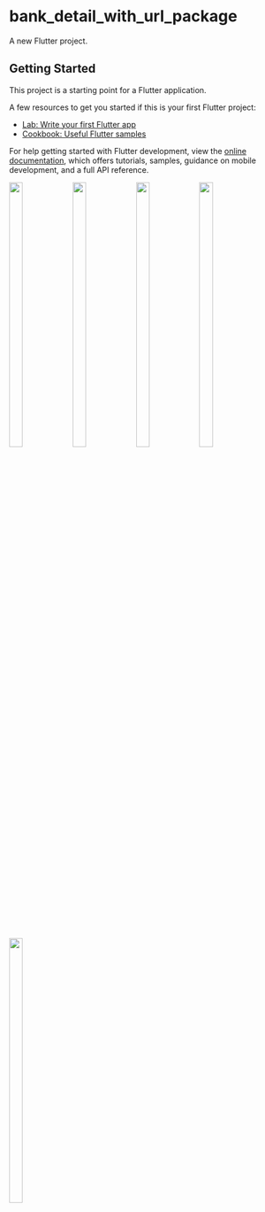 # bank_detail_with_url_package

A new Flutter project.

## Getting Started

This project is a starting point for a Flutter application.

A few resources to get you started if this is your first Flutter project:

- [Lab: Write your first Flutter app](https://docs.flutter.dev/get-started/codelab)
- [Cookbook: Useful Flutter samples](https://docs.flutter.dev/cookbook)

For help getting started with Flutter development, view the
[online documentation](https://docs.flutter.dev/), which offers tutorials,
samples, guidance on mobile development, and a full API reference.


<p>
  <img src = "https://user-images.githubusercontent.com/113697861/218314263-0a5b3680-d5b7-4c33-a6f9-aca09defeb35.jpg" width=22% height=35%>
  <img src = "https://user-images.githubusercontent.com/113697861/218314445-1bd17d95-2aca-44d9-902d-274b32e87179.jpg" width=22% height=35%>
  <img src = "https://user-images.githubusercontent.com/113697861/218314276-52d2ffca-22e3-4e60-b1b3-5b1a31057005.jpg" width=22% height=35%>
  <img src = "https://user-images.githubusercontent.com/113697861/218314287-d00e7bd8-e64d-4587-922b-24aadf52f446.jpg" width=22% height=35%>
  <img src = "https://user-images.githubusercontent.com/113697861/218314302-28da7615-b3b8-4262-9924-0efde163282d.jpg" width=22% height=35%>
 
</p>

